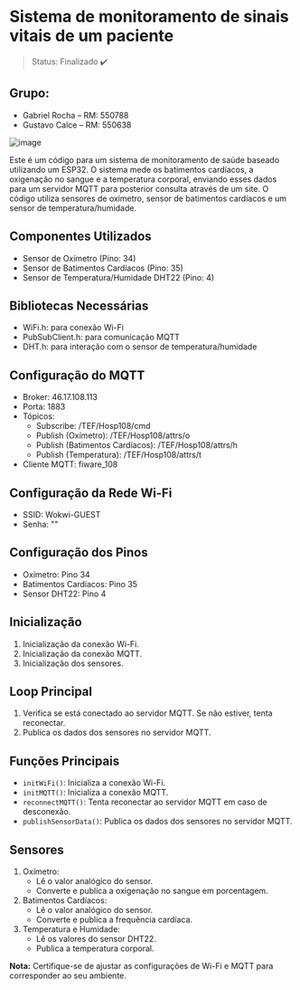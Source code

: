 # Sistema de monitoramento de sinais vitais de um paciente

> Status: Finalizado ✔️

## Grupo:
- Gabriel Rocha – RM: 550788 
- Gustavo Calce – RM: 550638

![image](https://github.com/gabrieldfr/GlobalSolution_Edge/assets/127216244/09836462-0fab-4659-bbf3-d6b6f66dcd16)


Este é um código para um sistema de monitoramento de saúde baseado utilizando um ESP32. O sistema mede os batimentos cardíacos, a oxigenação no sangue e a temperatura corporal, enviando esses dados para um servidor MQTT para posterior consulta através de um site. O código utiliza sensores de oxímetro, sensor de batimentos cardíacos e um sensor de temperatura/humidade.

## Componentes Utilizados
- Sensor de Oxímetro (Pino: 34)
- Sensor de Batimentos Cardíacos (Pino: 35)
- Sensor de Temperatura/Humidade DHT22 (Pino: 4)

## Bibliotecas Necessárias
- WiFi.h: para conexão Wi-Fi
- PubSubClient.h: para comunicação MQTT
- DHT.h: para interação com o sensor de temperatura/humidade

## Configuração do MQTT
- Broker: 46.17.108.113
- Porta: 1883
- Tópicos:
  - Subscribe: /TEF/Hosp108/cmd
  - Publish (Oxímetro): /TEF/Hosp108/attrs/o
  - Publish (Batimentos Cardíacos): /TEF/Hosp108/attrs/h
  - Publish (Temperatura): /TEF/Hosp108/attrs/t
- Cliente MQTT: fiware_108

## Configuração da Rede Wi-Fi
- SSID: Wokwi-GUEST
- Senha: ""

## Configuração dos Pinos
- Oxímetro: Pino 34
- Batimentos Cardíacos: Pino 35
- Sensor DHT22: Pino 4

## Inicialização
1. Inicialização da conexão Wi-Fi.
2. Inicialização da conexão MQTT.
3. Inicialização dos sensores.

## Loop Principal
1. Verifica se está conectado ao servidor MQTT. Se não estiver, tenta reconectar.
2. Publica os dados dos sensores no servidor MQTT.

## Funções Principais
- `initWiFi()`: Inicializa a conexão Wi-Fi.
- `initMQTT()`: Inicializa a conexão MQTT.
- `reconnectMQTT()`: Tenta reconectar ao servidor MQTT em caso de desconexão.
- `publishSensorData()`: Publica os dados dos sensores no servidor MQTT.

## Sensores
1. Oxímetro:
   - Lê o valor analógico do sensor.
   - Converte e publica a oxigenação no sangue em porcentagem.
2. Batimentos Cardíacos:
   - Lê o valor analógico do sensor.
   - Converte e publica a frequência cardíaca.
3. Temperatura e Humidade:
   - Lê os valores do sensor DHT22.
   - Publica a temperatura corporal.

**Nota:** Certifique-se de ajustar as configurações de Wi-Fi e MQTT para corresponder ao seu ambiente.
